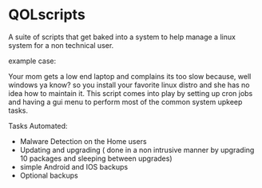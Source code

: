 # QOLscripts
A suite of scripts that get baked into a system to 
help manage a linux system for a non technical user.

example case:

Your mom gets a low end laptop and complains its too slow because, well windows ya know?
so you install your favorite linux distro and she has no idea how to maintain it.
This script comes into play by setting up cron jobs and having a gui menu to perform most of the common system upkeep
tasks. 

Tasks Automated:
- Malware Detection on the Home users
- Updating and upgrading ( done in a non intrusive manner by upgrading 10 packages and sleeping between upgrades)
- simple Android and IOS backups
- Optional backups
